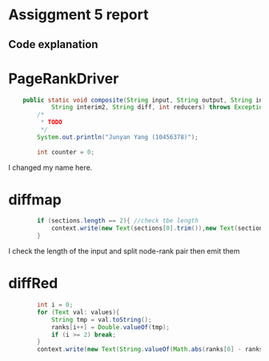 
# Assiggment 5 report


## Code explanation

# PageRankDriver

```java
	public static void composite(String input, String output, String interim1,
			String interim2, String diff, int reducers) throws Exception {
		/*
		 * TODO 
		 */
		System.out.println("Junyan Yang (10456378)");
		
		int counter = 0;
```

I changed my name here. 

# diffmap
```java
		if (sections.length == 2){ //check tbe length
			context.write(new Text(sections[0].trim()),new Text(sections[1].trim()));
		}
```
I check the length of the input and split node-rank pair then emit them

# diffRed
```java
		int i = 0;
		for (Text val: values){
			String tmp = val.toString();
			ranks[i++] = Double.valueOf(tmp);
			if (i >= 2) break;
		}
		context.write(new Text(String.valueOf(Math.abs(ranks[0] - ranks[1]))), new Text());
```
